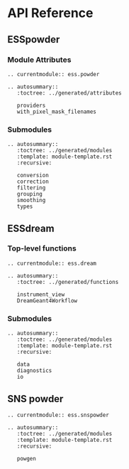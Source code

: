 # API Reference

## ESSpowder

### Module Attributes
```{eval-rst}
.. currentmodule:: ess.powder

.. autosummary::
   :toctree: ../generated/attributes

   providers
   with_pixel_mask_filenames
```

### Submodules

```{eval-rst}
.. autosummary::
   :toctree: ../generated/modules
   :template: module-template.rst
   :recursive:

   conversion
   correction
   filtering
   grouping
   smoothing
   types
```

## ESSdream

### Top-level functions

```{eval-rst}
.. currentmodule:: ess.dream

.. autosummary::
   :toctree: ../generated/functions

   instrument_view
   DreamGeant4Workflow
```

### Submodules

```{eval-rst}
.. autosummary::
   :toctree: ../generated/modules
   :template: module-template.rst
   :recursive:

   data
   diagnostics
   io
```

## SNS powder

```{eval-rst}
.. currentmodule:: ess.snspowder

.. autosummary::
   :toctree: ../generated/modules
   :template: module-template.rst
   :recursive:

   powgen
```
